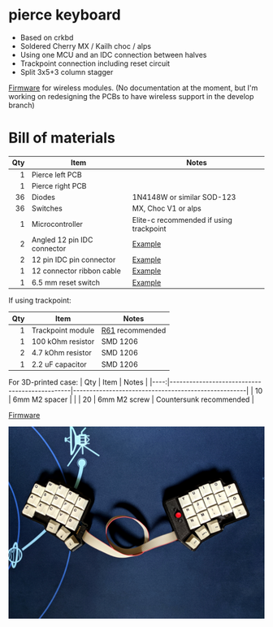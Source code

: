 # pierce keyboard

* Based on crkbd
* Soldered Cherry MX / Kailh choc / alps
* Using one MCU and an IDC connection between halves
* Trackpoint connection including reset circuit
* Split 3x5+3 column stagger

[Firmware](https://github.com/durken1/pierce-wmod) for wireless modules. (No documentation at the moment, but I'm working on redesigning the PCBs to have wireless support in the develop branch)

# Bill of materials
| Qty | Item                                          | Notes                                               |
|----:|-----------------------------------------------|-----------------------------------------------------|
|   1 | Pierce left PCB                               |                                                     |
|   1 | Pierce right PCB                              |                                                     |
|  36 | Diodes                                        | 1N4148W or similar SOD-123                          |
|  36 | Switches                                      | MX, Choc V1 or alps                                 |
|   1 | Microcontroller                               | Elite-c recommended if using trackpoint             |
|   2 | Angled 12 pin IDC connector                   | [Example](https://www.conrad.com/p/tru-components-1589771-pin-connector-no-ejector-contact-spacing-254-mm-total-number-of-pins-12-no-of-rows-2-1-pcs-1589771)|
|   2 | 12 pin IDC pin connector                      | [Example](https://www.conrad.com/p/bkl-electronic-10120991-pin-connector-strain-relief-contact-spacing-254-mm-total-number-of-pins-12-no-of-rows-2-1-2103795)|
|   1 | 12 connector ribbon cable                     | [Example](https://www.conrad.com/p/lapp-49900055-ribbon-cable-contact-spacing-127-mm-14-x-009-mm-grey-sold-per-metre-609735)|
|   1 | 6.5 mm reset switch                           | [Example](https://www.conrad.com/p/tru-components-yst-1101-pushbutton-12-v-dc-005-a-1-x-offon-momentary-1-pcs-1569015)|

If using trackpoint:

| Qty | Item                                          | Notes                                               |
|----:|-----------------------------------------------|-----------------------------------------------------|
|   1 | Trackpoint module                             | [R61](https://deskthority.net/wiki/TrackPoint_Hardware) recommended|
|   1 | 100 kOhm resistor                             | SMD 1206                                                    |
|   2 | 4.7 kOhm resistor                             | SMD 1206                                                    |
|   1 | 2.2 uF capacitor                              | SMD 1206                                                    |

For 3D-printed case:
| Qty | Item                                          | Notes                                               |
|----:|-----------------------------------------------|-----------------------------------------------------|
|  10 | 6mm M2 spacer                                 |                                                     |
|  20 | 6mm M2 screw                                  | Countersunk recommended                             |

[Firmware](https://github.com/durken1/qmk_firmware/tree/pierce/keyboards/pierce)

![pierce](assets/pic.jpg "pierce")

